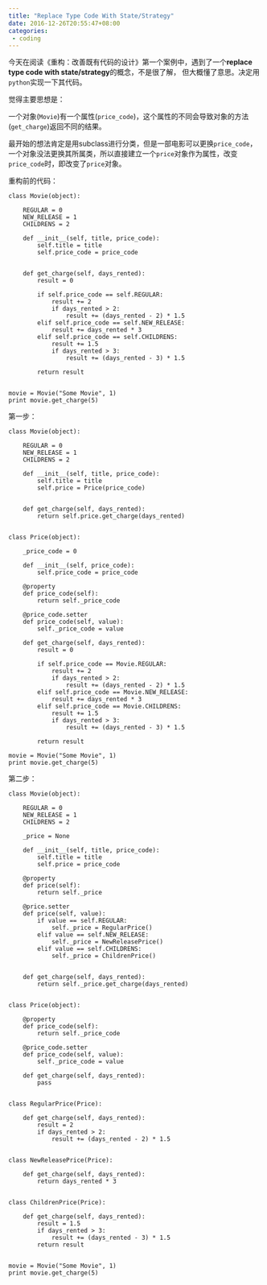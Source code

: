 ```yaml
---
title: "Replace Type Code With State/Strategy"
date: 2016-12-26T20:55:47+08:00
categories: 
 - coding
---
```


今天在阅读《重构：改善既有代码的设计》第一个案例中，遇到了一个**replace type code with state/strategy**的概念，不是很了解，
但大概懂了意思。决定用`python`实现一下其代码。

觉得主要思想是：

一个对象(`Movie`)有一个属性(`price_code`)，这个属性的不同会导致对象的方法(`get_charge`)返回不同的结果。

最开始的想法肯定是用subclass进行分类，但是一部电影可以更换`price_code`，一个对象没法更换其所属类，所以直接建立一个`price`对象作为属性，改变`price_code`时，即改变了`price`对象。


重构前的代码：

	class Movie(object):
	
	    REGULAR = 0
	    NEW_RELEASE = 1
	    CHILDRENS = 2
	
	    def __init__(self, title, price_code):
	        self.title = title
	        self.price_code = price_code
	
	
	    def get_charge(self, days_rented):
	        result = 0
	
	        if self.price_code == self.REGULAR:
	            result += 2
	            if days_rented > 2:
	                result += (days_rented - 2) * 1.5
	        elif self.price_code == self.NEW_RELEASE:
	            result += days_rented * 3
	        elif self.price_code == self.CHILDRENS:
	            result += 1.5
	            if days_rented > 3:
	                result += (days_rented - 3) * 1.5
	
	        return result
	
	
	movie = Movie("Some Movie", 1)
	print movie.get_charge(5)


第一步：

	class Movie(object):
	
	    REGULAR = 0
	    NEW_RELEASE = 1
	    CHILDRENS = 2
	
	    def __init__(self, title, price_code):
	        self.title = title
	        self.price = Price(price_code)
	
	
	    def get_charge(self, days_rented):
	        return self.price.get_charge(days_rented)
	
	
	class Price(object):
	
	    _price_code = 0
	
	    def __init__(self, price_code):
	        self.price_code = price_code
	
	    @property
	    def price_code(self):
	        return self._price_code
	
	    @price_code.setter
	    def price_code(self, value):
	        self._price_code = value
	
	    def get_charge(self, days_rented):
	        result = 0
	
	        if self.price_code == Movie.REGULAR:
	            result += 2
	            if days_rented > 2:
	                result += (days_rented - 2) * 1.5
	        elif self.price_code == Movie.NEW_RELEASE:
	            result += days_rented * 3
	        elif self.price_code == Movie.CHILDRENS:
	            result += 1.5
	            if days_rented > 3:
	                result += (days_rented - 3) * 1.5
	
	        return result
	
	movie = Movie("Some Movie", 1)
	print movie.get_charge(5)


第二步：

	class Movie(object):
	
	    REGULAR = 0
	    NEW_RELEASE = 1
	    CHILDRENS = 2
	
	    _price = None
	
	    def __init__(self, title, price_code):
	        self.title = title
	        self.price = price_code
	
	    @property
	    def price(self):
	        return self._price
	
	    @price.setter
	    def price(self, value):
	        if value == self.REGULAR:
	            self._price = RegularPrice()
	        elif value == self.NEW_RELEASE:
	            self._price = NewReleasePrice()
	        elif value == self.CHILDRENS:
	            self._price = ChildrenPrice()
	
	
	    def get_charge(self, days_rented):
	        return self._price.get_charge(days_rented)
	
	
	class Price(object):
	
	    @property
	    def price_code(self):
	        return self._price_code
	
	    @price_code.setter
	    def price_code(self, value):
	        self._price_code = value
	
	    def get_charge(self, days_rented):
	        pass
	
	
	class RegularPrice(Price):
	
	    def get_charge(self, days_rented):
	        result = 2
	        if days_rented > 2:
	            result += (days_rented - 2) * 1.5
	
	
	class NewReleasePrice(Price):
	
	    def get_charge(self, days_rented):
	        return days_rented * 3
	
	
	class ChildrenPrice(Price):
	
	    def get_charge(self, days_rented):
	        result = 1.5
	        if days_rented > 3:
	            result += (days_rented - 3) * 1.5
	        return result
	
	
	movie = Movie("Some Movie", 1)
	print movie.get_charge(5)

